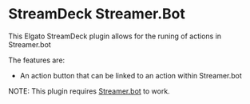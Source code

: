 # StreamDeck Streamer.Bot

This Elgato StreamDeck plugin allows for the runing of actions in Streamer.bot

The features are:
- An action button that can be linked to an action within Streamer.bot

NOTE: This plugin requires [Streamer.bot](https://streamer.bot) to work.
